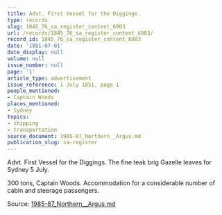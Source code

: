 ```yaml
---
title: Advt. First Vessel for the Diggings.
type: records
slug: 1845_76_sa_register_content_6903
url: /records/1845_76_sa_register_content_6903/
record_id: 1845_76_sa_register_content_6903
date: '1851-07-01'
date_display: null
volume: null
issue_number: null
page: '1'
article_type: advertisement
issue_reference: 1 July 1851, page 1
people_mentioned:
- Captain Woods
places_mentioned:
- Sydney
topics:
- shipping
- transportation
source_document: 1985-87_Northern__Argus.md
publication_slug: sa-register
---
```


Advt.  First Vessel for the Diggings.  The fine teak brig Gazelle leaves for Sydney 5 July.

300 tons, Captain Woods.  Accommodation for a considerable number of cabin and steerage passengers.

Source: [1985-87_Northern__Argus.md](/downloads/markdown/1985-87_Northern__Argus.md)
